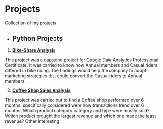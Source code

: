 # Projects
Collection of my projects
* ## Python Projects

1. **[Bike-Share Analysis](pro1.html)**

This project was a capstone project for Google Data Analytics Professional Certificate. It was carried to know how Annual members and Casual riders differed in bike riding. The findings would help  the company to adopt marketing strategies that could convert the Casual riders to Annual members. 

2. **[Coffee Shop Sales Analysis](Untitled18.ipynb)**

This project was carried out to find a Coffee shop performed over 6 months. specifically considered were how transactions trend over 6 months. Which product category category and type were mostly sold? Which product brought the largest revenue and which one made the least revenue? Other interesting
